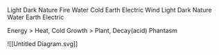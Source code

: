 

Light     Dark     Nature     Fire     Water     Cold     Earth     Electric     Wind
Light     Dark     Nature          Water          Earth     Electric     

Energy > Heat, Cold
Growth > Plant, Decay(acid)
Phantasm


![[Untitled Diagram.svg]]